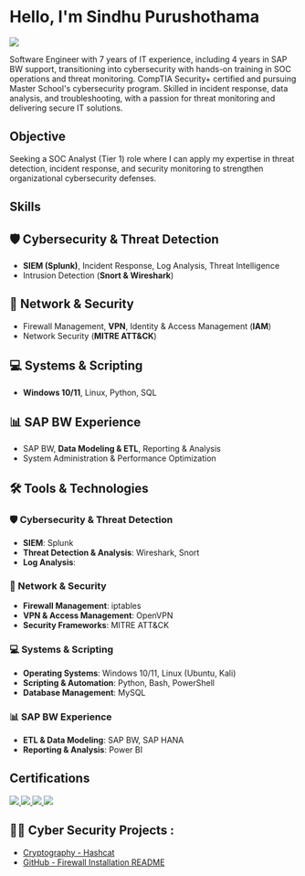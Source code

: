 # Hello, I'm Sindhu Purushothama
<a href="https://www.linkedin.com/in/sindhu-purushothama/"><img src="https://img.shields.io/badge/-LinkedIn-0072b1?&style=for-the-badge&logo=linkedin&logoColor=white" /></a>


Software Engineer with 7 years of IT experience, including 4 years in SAP BW support, transitioning into cybersecurity with hands-on training in SOC operations and threat monitoring. CompTIA Security+ certified and pursuing Master School's cybersecurity program. Skilled in incident response, data analysis, and troubleshooting, with a passion for threat monitoring and delivering secure IT solutions.

## Objective

Seeking a SOC Analyst (Tier 1) role where I can apply my expertise in threat detection, incident response, and security monitoring to strengthen organizational cybersecurity defenses.

## Skills

## 🛡️ Cybersecurity & Threat Detection
- **SIEM (Splunk)**, Incident Response, Log Analysis, Threat Intelligence  
- Intrusion Detection (**Snort & Wireshark**)

## 🔐 Network & Security
- Firewall Management, **VPN**, Identity & Access Management (**IAM**)  
- Network Security (**MITRE ATT&CK**)

## 💻 Systems & Scripting
- **Windows 10/11**, Linux, Python, SQL

## 📊 SAP BW Experience
- SAP BW, **Data Modeling & ETL**, Reporting & Analysis  
- System Administration & Performance Optimization

## 🛠️ Tools & Technologies

### 🛡️ Cybersecurity & Threat Detection
- **SIEM**: Splunk  
- **Threat Detection & Analysis**: Wireshark, Snort  
- **Log Analysis**:

### 🔐 Network & Security
- **Firewall Management**: iptables  
- **VPN & Access Management**: OpenVPN  
- **Security Frameworks**: MITRE ATT&CK  

### 💻 Systems & Scripting
- **Operating Systems**: Windows 10/11, Linux (Ubuntu, Kali)  
- **Scripting & Automation**: Python, Bash, PowerShell  
- **Database Management**: MySQL 

### 📊 SAP BW Experience
- **ETL & Data Modeling**: SAP BW, SAP HANA  
- **Reporting & Analysis**: Power BI  

## Certifications
<div>
    <a href="https://www.credly.com/badges/eb895969-fd0f-4d85-b400-bd27773df68e">
        <img src="https://img.shields.io/badge/-Security%2B-FF0000?&style=for-the-badge&logo=CompTIA&logoColor=white" />
    </a>
    <a href="https://www.coursera.org/account/accomplishments/specialization/certificate/6FDGY9X5X2XA">
        <img src="https://img.shields.io/badge/-Google%20Cybersecurity-4285F4?&style=for-the-badge&logo=Google&logoColor=white" />
    </a>
    <a href="https://www.coursera.org/account/accomplishments/specialization/certificate/KZCLBSF3YPRD">
        <img src="https://img.shields.io/badge/-Google%20IT-34A853?&style=for-the-badge&logo=Google&logoColor=white" />
    </a>
    <a href="https://www.credly.com/badges/1065aef4-777e-44ad-a8c3-ab4dc8cac1fb">
        <img src="https://img.shields.io/badge/-Intro%20to%20Cybersecurity-FF9900?&style=for-the-badge&logo=Cybersecurity&logoColor=white" />
    </a>
</div>

## <h2>👨‍💻 Cyber Security Projects :</h2>
- [Cryptography - Hashcat](https://github.com/Sindhu-Purushothama/Cryptography---Hashcat)
- [GitHub - Firewall Installation README](https://github.com/Sindhu-Purushothama/Firewall-Installation/edit/main/README.md)
